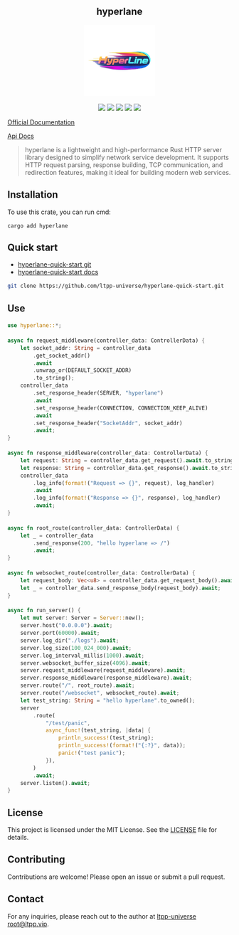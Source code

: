 <center>

## hyperlane

<img src="./img/logo.png" alt="" height="160">

[![](https://img.shields.io/crates/v/hyperlane.svg)](https://crates.io/crates/hyperlane)
[![](https://img.shields.io/crates/d/hyperlane.svg)](https://img.shields.io/crates/d/hyperlane.svg)
[![](https://docs.rs/hyperlane/badge.svg)](https://docs.rs/hyperlane)
[![](https://github.com/ltpp-universe/hyperlane/workflows/Rust/badge.svg)](https://github.com/ltpp-universe/hyperlane/actions?query=workflow:Rust)
[![](https://img.shields.io/crates/l/hyperlane.svg)](./LICENSE)

</center>

[Official Documentation](https://docs.ltpp.vip/hyperlane/)

[Api Docs](https://docs.rs/hyperlane/latest/hyperlane/)

> hyperlane is a lightweight and high-performance Rust HTTP server library designed to simplify network service development. It supports HTTP request parsing, response building, TCP communication, and redirection features, making it ideal for building modern web services.

## Installation

To use this crate, you can run cmd:

```shell
cargo add hyperlane
```

## Quick start

- [hyperlane-quick-start git](https://github.com/ltpp-universe/hyperlane-quick-start)
- [hyperlane-quick-start docs](https://docs.ltpp.vip/hyperlane/quick-start/)

```sh
git clone https://github.com/ltpp-universe/hyperlane-quick-start.git
```

## Use

```rust
use hyperlane::*;

async fn request_middleware(controller_data: ControllerData) {
    let socket_addr: String = controller_data
        .get_socket_addr()
        .await
        .unwrap_or(DEFAULT_SOCKET_ADDR)
        .to_string();
    controller_data
        .set_response_header(SERVER, "hyperlane")
        .await
        .set_response_header(CONNECTION, CONNECTION_KEEP_ALIVE)
        .await
        .set_response_header("SocketAddr", socket_addr)
        .await;
}

async fn response_middleware(controller_data: ControllerData) {
    let request: String = controller_data.get_request().await.to_string();
    let response: String = controller_data.get_response().await.to_string();
    controller_data
        .log_info(format!("Request => {}", request), log_handler)
        .await
        .log_info(format!("Response => {}", response), log_handler)
        .await;
}

async fn root_route(controller_data: ControllerData) {
    let _ = controller_data
        .send_response(200, "hello hyperlane => /")
        .await;
}

async fn websocket_route(controller_data: ControllerData) {
    let request_body: Vec<u8> = controller_data.get_request_body().await;
    let _ = controller_data.send_response_body(request_body).await;
}

async fn run_server() {
    let mut server: Server = Server::new();
    server.host("0.0.0.0").await;
    server.port(60000).await;
    server.log_dir("./logs").await;
    server.log_size(100_024_000).await;
    server.log_interval_millis(1000).await;
    server.websocket_buffer_size(4096).await;
    server.request_middleware(request_middleware).await;
    server.response_middleware(response_middleware).await;
    server.route("/", root_route).await;
    server.route("/websocket", websocket_route).await;
    let test_string: String = "hello hyperlane".to_owned();
    server
        .route(
            "/test/panic",
            async_func!(test_string, |data| {
                println_success!(test_string);
                println_success!(format!("{:?}", data));
                panic!("test panic");
            }),
        )
        .await;
    server.listen().await;
}
```

## License

This project is licensed under the MIT License. See the [LICENSE](LICENSE) file for details.

## Contributing

Contributions are welcome! Please open an issue or submit a pull request.

## Contact

For any inquiries, please reach out to the author at [ltpp-universe <root@ltpp.vip>](mailto:root@ltpp.vip).
